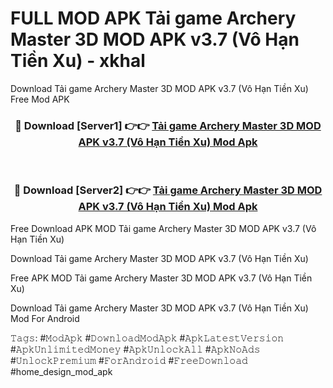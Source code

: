 # FULL MOD APK Tải game Archery Master 3D MOD APK v3.7 (Vô Hạn Tiền Xu) - xkhal
Download Tải game Archery Master 3D MOD APK v3.7 (Vô Hạn Tiền Xu) Free Mod APK

<div align="center">
<h3>🔴 Download [Server1] 👉👉 <a href="https://apk-comot.site?title=Tải_game_Archery_Master_3D_MOD_APK_v3.7_(Vô_Hạn_Tiền_Xu)">Tải game Archery Master 3D MOD APK v3.7 (Vô Hạn Tiền Xu) Mod Apk</a></h3><br>

<h3>🔴 Download [Server2] 👉👉 <a href="https://apk-comot.site?title=Tải_game_Archery_Master_3D_MOD_APK_v3.7_(Vô_Hạn_Tiền_Xu)">Tải game Archery Master 3D MOD APK v3.7 (Vô Hạn Tiền Xu) Mod Apk</a></h3>
</div>


Free Download APK MOD Tải game Archery Master 3D MOD APK v3.7 (Vô Hạn Tiền Xu)

Download Tải game Archery Master 3D MOD APK v3.7 (Vô Hạn Tiền Xu) 

Free APK MOD Tải game Archery Master 3D MOD APK v3.7 (Vô Hạn Tiền Xu) 

Download Tải game Archery Master 3D MOD APK v3.7 (Vô Hạn Tiền Xu) Mod For Android

𝚃𝚊𝚐𝚜: #𝙼𝚘𝚍𝙰𝚙𝚔 #𝙳𝚘𝚠𝚗𝚕𝚘𝚊𝚍𝙼𝚘𝚍𝙰𝚙𝚔 #𝙰𝚙𝚔𝙻𝚊𝚝𝚎𝚜𝚝𝚅𝚎𝚛𝚜𝚒𝚘𝚗 #𝙰𝚙𝚔𝚄𝚗𝚕𝚒𝚖𝚒𝚝𝚎𝚍𝙼𝚘𝚗𝚎𝚢 #𝙰𝚙𝚔𝚄𝚗𝚕𝚘𝚌𝚔𝙰𝚕𝚕 #𝙰𝚙𝚔𝙽𝚘𝙰𝚍𝚜 #𝚄𝚗𝚕𝚘𝚌𝚔𝙿𝚛𝚎𝚖𝚒𝚞𝚖 #𝙵𝚘𝚛𝙰𝚗𝚍𝚛𝚘𝚒𝚍 #𝙵𝚛𝚎𝚎𝙳𝚘𝚠𝚗𝚕𝚘𝚊𝚍 #home_design_mod_apk